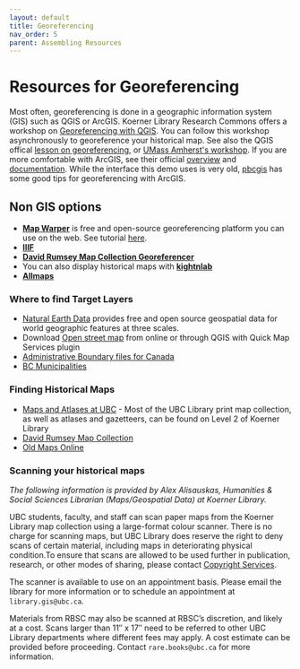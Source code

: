 ```yaml
---
layout: default
title: Georeferencing
nav_order: 5
parent: Assembling Resources
---
```

# Resources for Georeferencing


Most often, georeferencing is done in a geographic information system (GIS) such as QGIS or ArcGIS. Koerner Library Research Commons offers a workshop on [Georeferencing with QGIS](https://ubc-library-rc.github.io/gis-georeferencing/). You can follow this workshop asynchronously to georeference your historical map. See also the QGIS offical [lesson on georeferencing](https://docs.qgis.org/3.28/en/docs/training_manual/forestry/map_georeferencing.html), or [UMass Amherst's workshop](https://umass-gis.github.io/workshops/content/georeferencing/). If you are more comfortable with ArcGIS, see their official [overview](https://pro.arcgis.com/en/pro-app/latest/help/data/imagery/overview-of-georeferencing.htm) and [documentation](https://pro.arcgis.com/en/pro-app/latest/help/data/imagery/georeferencing-a-raster-to-a-referenced-layer.htm). While the interface this demo uses is very old, [pbcgis](https://www.pbcgis.com/georeferencing/) has some good tips for georeferencing with ArcGIS. 


## Non GIS options
- **[Map Warper](https://mapwarper.net/)** is free and open-source georeferencing platform you can use on the web. See tutorial [here](https://programminghistorian.org/en/lessons/introduction-map-warper).
- **[IIIF](https://iiif.io/)** 
- **[David Rumsey Map Collection Georeferencer](https://www.davidrumsey.com/view/georeferencer)**
- You can also display historical maps with **[kightnlab](https://programminghistorian.org/en/lessons/displaying-georeferenced-map-knightlab-storymap-js)**
- **[Allmaps](https://allmaps.org/)**



### Where to find Target Layers 
- [Natural Earth Data](https://www.naturalearthdata.com/downloads/) provides free and open source geospatial data for world geographic features at three scales. 
- Download [Open street map](https://www.openstreetmap.org/#map=11/49.2492/-123.0149&layers=T) from online or through QGIS with Quick Map Services plugin
- [Administrative Boundary files for Canada](https://www12.statcan.gc.ca/census-recensement/2021/geo/sip-pis/boundary-limites/index2021-eng.cfm?year=21)
- [BC Municipalities](https://catalogue.data.gov.bc.ca/dataset/municipalities-legally-defined-administrative-areas-of-bc/resource/0bd8e3d1-4d7f-4db8-a8b2-2cd4cd051074)


### Finding Historical Maps
- [Maps and Atlases at UBC](https://guides.library.ubc.ca/maps-atlases/finding-maps) - Most of the UBC Library print map collection, as well as atlases and gazetteers, can be found on Level 2 of Koerner Library
- [David Rumsey Map Collection](https://www.davidrumsey.com/)
- [Old Maps Online](https://www.oldmapsonline.org/)



### Scanning your historical maps
*The following information is provided by Alex Alisauskas, Humanities & Social Sciences Librarian (Maps/Geospatial Data) at Koerner Library.* 

UBC students, faculty, and staff can scan paper maps from the Koerner Library map collection using a large-format colour scanner. There is no charge for scanning maps, but UBC Library does reserve the right to deny scans of certain material, including maps in deteriorating physical condition.To ensure that scans are allowed to be used further in publication, research, or other modes of sharing, please contact [Copyright Services](https://copyright.ubc.ca/). 

The scanner is available to use on an appointment basis. Please email the library for more information or to schedule an appointment at `library.gis@ubc.ca`. 

Materials from RBSC may also be scanned at RBSC’s discretion, and likely at a cost. Scans larger than 11″ x 17″ need to be referred to other UBC Library departments where different fees may apply. A cost estimate can be provided before proceeding. Contact `rare.books@ubc.ca` for more information.



